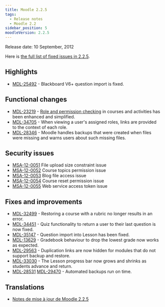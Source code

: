 ```yaml
---
title: Moodle 2.2.5
tags:
  - Release notes
  - Moodle 2.2
sidebar_position: 5
moodleVersion: 2.2.5
---
```

Release date: 10 September, 2012

Here is [the full list of fixed issues in 2.2.5](http://moodle.atlassian.net/secure/IssueNavigator!executeAdvanced.jspa?jqlQuery=project+%3D+mdl+AND+resolution+%3D+fixed+AND+fixVersion+in+%28%222.2.5%22%29+ORDER+BY+priority+DESC&runQuery=true&clear=true).

## Highlights

- [MDL-25492](https://moodle.atlassian.net/browse/MDL-25492) - Blackboard V6+ question import is fixed.

## Functional changes

- [MDL-23219](https://moodle.atlassian.net/browse/MDL-23219) - [Role and permission checking](https://docs.moodle.org/en/Permissions#Checking_permissions) in courses and activities has been enhanced and simplified.
- [MDL-34705](https://moodle.atlassian.net/browse/MDL-34705) - When viewing a user's assigned roles, links are provided to the context of each role.
- [MDL-28346](https://moodle.atlassian.net/browse/MDL-28346) - Moodle handles backups that were created when files were missing and warns users about such missing files.

## Security issues

- [MSA-12-0051](http://moodle.org/mod/forum/discuss.php?d=211555) File upload size constraint issue
- [MSA-12-0052](http://moodle.org/mod/forum/discuss.php?d=211556) Course topics permission issue
- [MSA-12-0053](http://moodle.org/mod/forum/discuss.php?d=211557) Blog file access issue
- [MSA-12-0054](http://moodle.org/mod/forum/discuss.php?d=211558) Course reset permission issue
- [MSA-12-0055](http://moodle.org/mod/forum/discuss.php?d=211559) Web service access token issue

## Fixes and improvements

- [MDL-32499](https://moodle.atlassian.net/browse/MDL-32499) - Restoring a course with a rubric no longer results in an error.
- [MDL-34451](https://moodle.atlassian.net/browse/MDL-34451) - Quiz functionality to return a user to their last question is now fixed.
- [MDL-35147](https://moodle.atlassian.net/browse/MDL-35147) - Question import into Lesson has been fixed.
- [MDL-13629](https://moodle.atlassian.net/browse/MDL-13629) - Gradebook behaviour to drop the lowest grade now works as expected.
- [MDL-29563](https://moodle.atlassian.net/browse/MDL-29563) - Duplication links are now hidden for modules that do not support backup and restore.
- [MDL-33030](https://moodle.atlassian.net/browse/MDL-33030) - The Lesson progress bar now grows and shrinks as students advance and return.
- [MDL-28531](https://moodle.atlassian.net/browse/MDL-28531) [MDL-29470](https://moodle.atlassian.net/browse/MDL-29470) - Automated backups run on time.

## Translations

- [Notes de mise à jour de Moodle 2.2.5](https://docs.moodle.org/fr/Notes_de_mise_à_jour_de_Moodle_2.2.5)
